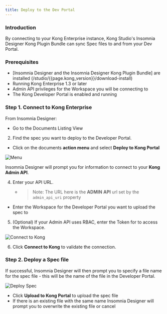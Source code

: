 ```yaml
---
title: Deploy to the Dev Portal
---
```


### Introduction

By connecting to your Kong Enterprise instance, Kong Studio's Insomnia Designer 
Kong Plugin Bundle can sync Spec files to and from your Dev Portal.

### Prerequisites

* [Insomnia Designer and the Insomnia Designer Kong Plugin Bundle] are installed (/studio/{{page.kong_version}}/download-install)
* Running Kong Enterprise 1.3 or later
* Admin API privileges for the Workspace you will be connecting to
* The Kong Developer Portal is enabled and running

### Step 1. Connect to Kong Enterprise

From Insomnia Designer:

* Go to the Documents Listing View
2. Find the spec you want to deploy to the Developer Portal.
* Click on the documents **action menu** and select **Deploy to Kong Portal**

![Menu](https://s3.amazonaws.com/helpscout.net/docs/assets/59e383122c7d3a40f0ed78e2/images/5ea7f9d02c7d3a7e9aebbe6e/file-ZA5DLrBBPs.png)


Insomnia Designer will prompt you for information to connect to your **Kong Admin API**.


4. Enter your API URL.
    * >Note: The URL here is the **ADMIN** **API** url set by the `admin_api_uri` property
* Enter the Workspace for the Developer Portal you want to upload the spec  to
5. (Optional) If your Admin API uses RBAC, enter the Token for to access the Workspace.


![Connect to Kong](https://s3.amazonaws.com/helpscout.net/docs/assets/59e383122c7d3a40f0ed78e2/images/5ea7fa1a2c7d3a7e9aebbe7d/file-aY1ixNgXnh.png)

6. Click **Connect to Kong** to validate the connection. 


### Step 2. Deploy a Spec file

If successful, Insomnia Designer will then prompt you to specify a file name for the spec file - this will be the name of the file in the Developer Portal.

![Deploy Spec](https://s3.amazonaws.com/helpscout.net/docs/assets/59e383122c7d3a40f0ed78e2/images/5ea7fa7b04286364bc991bb9/file-jzWwnImfbw.png)

* Click **Upload to Kong Portal** to upload the spec file
*  If there is an existing file with the same name Insomnia Designer will prompt you to overwrite the existing file or cancel
